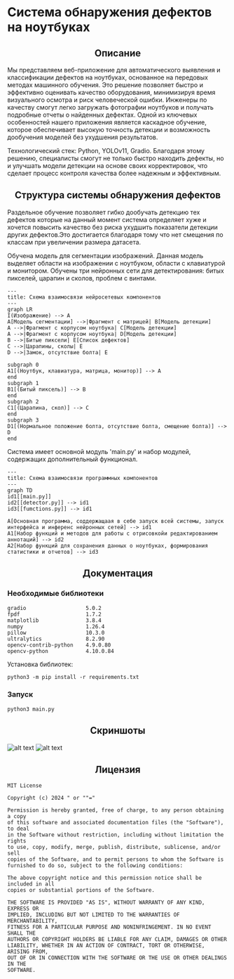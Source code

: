 # Система обнаружения дефектов на ноутбуках
## <div align="center">Описание</div>
Мы представляем веб-приложение для автоматического выявления и классификации дефектов на ноутбуках, основанное на передовых методах машинного обучения. Это решение позволяет быстро и эффективно оценивать качество оборудования, минимизируя время визуального осмотра и риск человеческой ошибки. Инженеры по качеству смогут легко загружать фотографии ноутбуков и получать подробные отчеты о найденных дефектах. Одной из ключевых особенностей нашего приложения является каскадное обучение, которое обеспечивает высокую точность детекции и возможность дообучения моделей без ухудшения результатов. 

Технологический стек: Python, YOLOv11, Gradio. Благодаря этому решению, специалисты смогут не только быстро находить дефекты, но и улучшать модели детекции на основе своих корректировок, что сделает процесс контроля качества более надежным и эффективным.

## <div align="center">Структура системы обнаружения дефектов</div>
  
Раздельное обучение позволяет гибко дообучать детекцию тех дефектов которые на данный момент система определяет хуже и хочется повысить качество без риска ухудшить показатели детекции других дефектов.Это достигается благодаря тому что нет смещения по классам при увеличении размера датасета.

Обучена модель для сегментации изображений. Данная модель выделяет области на изображении с ноутбуком, области с клавиатурой и монитором. Обучены три нейронных сети для детектирования: битых пикселей, царапин и сколов, проблем с винтами.

[comment]: <> (https://mermaid.js.org/syntax/flowchart.html)
```mermaid
---
title: Схема взаимосвязи нейросетевых компонентов
---
graph LR
I(Изображение) --> A
A[Модель сегментации] -->|Фрагмент с матрицей| B[Модель детекции]
A -->|Фрагмент с корпусом ноутбука| C[Модель детекции]
A -->|Фрагмент с корпусом ноутбука| D[Модель детекции]
B -->|Битые пиксели| E[Список дефектов]
C -->|Царапины, сколы| E
D -->|Замок, отсутствие болта| E

subgraph 0
A1[(Ноутбук, клавиатура, матрица, монитор)] --> A
end
subgraph 1
B1[(Битый пиксель)] --> B
end
subgraph 2
C1[(Царапина, скол)] --> C
end
subgraph 3
D1[(Нормальное положение болта, отсутствие болта, смещение болта)] --> D
end
```
Система имеет основной модуль 'main.py' и набор модулей, содержащих дополнительный функционал.
```mermaid
---
title: Схема взаимосвязи программных компонентов
---
graph TD
id1[[main.py]]
id2[[detector.py]] --> id1
id3[[fumctions.py]] --> id1

A[Основная программа, соддержащаая в себе запуск всей системы, запуск интерфейса и инференс нейронных сетей] --> id1
A1[Набор функций и методов для работы с отрисовкойи редактированием аннотаций] --> id2
A2[Набор функций для сохранения данных о ноутбуках, формирования статистики и отчетов] --> id3
```

## <div align="center">Документация</div>
### Необходимые библиотеки
```
gradio                   5.0.2
fpdf                     1.7.2
matplotlib               3.8.4
numpy                    1.26.4
pillow                   10.3.0
ultralytics              8.2.90
opencv-contrib-python    4.9.0.80
opencv-python            4.10.0.84
```

Установка библиотек:
```
python3 -m pip install -r requirements.txt
```


### Запуск 
```
python3 main.py
```
## <div align="center">Скриншоты</div>
![alt text](https://github.com/danilwithonei/hack2024/blob/main/images/screenshot_1.jpg?raw=true)
![alt text](https://github.com/danilwithonei/hack2024/blob/main/images/screenshot_2.jpg?raw=true)
## <div align="center">Лицензия</div>
```
MIT License

Copyright (c) 2024 " or ""="

Permission is hereby granted, free of charge, to any person obtaining a copy
of this software and associated documentation files (the "Software"), to deal
in the Software without restriction, including without limitation the rights
to use, copy, modify, merge, publish, distribute, sublicense, and/or sell
copies of the Software, and to permit persons to whom the Software is
furnished to do so, subject to the following conditions:

The above copyright notice and this permission notice shall be included in all
copies or substantial portions of the Software.

THE SOFTWARE IS PROVIDED "AS IS", WITHOUT WARRANTY OF ANY KIND, EXPRESS OR
IMPLIED, INCLUDING BUT NOT LIMITED TO THE WARRANTIES OF MERCHANTABILITY,
FITNESS FOR A PARTICULAR PURPOSE AND NONINFRINGEMENT. IN NO EVENT SHALL THE
AUTHORS OR COPYRIGHT HOLDERS BE LIABLE FOR ANY CLAIM, DAMAGES OR OTHER
LIABILITY, WHETHER IN AN ACTION OF CONTRACT, TORT OR OTHERWISE, ARISING FROM,
OUT OF OR IN CONNECTION WITH THE SOFTWARE OR THE USE OR OTHER DEALINGS IN THE
SOFTWARE.
```
